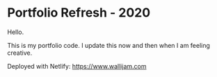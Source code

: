# Portfolio Refresh - 2020

Hello. 

This is my portfolio code. I update this now and then when I am feeling creative. 

Deployed with Netlify: https://www.wallijam.com
